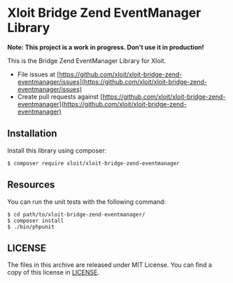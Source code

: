 # Xloit Bridge Zend EventManager Library

**Note: This project is a work in progress. Don't use it in production!**

This is the Bridge Zend EventManager Library for Xloit.

- File issues at [https://github.com/xloit/xloit-bridge-zend-eventmanager/issues](https://github.com/xloit/xloit-bridge-zend-eventmanager/issues)
- Create pull requests against [https://github.com/xloit/xloit-bridge-zend-eventmanager](https://github.com/xloit/xloit-bridge-zend-eventmanager)

## Installation

Install this library using composer:

```
$ composer require xloit/xloit-bridge-zend-eventmanager
```

## Resources

You can run the unit tests with the following command:

```
$ cd path/to/xloit-bridge-zend-eventmanager/
$ composer install
$ ./bin/phpunit
```

## LICENSE

The files in this archive are released under MIT License.
You can find a copy of this license in [LICENSE](LICENSE).
